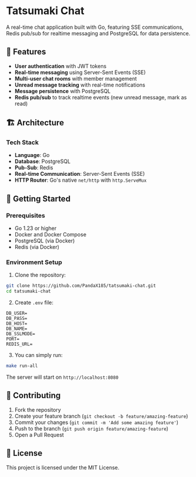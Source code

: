 # Tatsumaki Chat

A real-time chat application built with Go, featuring SSE communications, Redis pub/sub for realtime messaging and PostgreSQL for data persistence.

## 🚀 Features

- **User authentication** with JWT tokens
- **Real-time messaging** using Server-Sent Events (SSE)
- **Multi-user chat rooms** with member management
- **Unread message tracking** with real-time notifications
- **Message persistence** with PostgreSQL
- **Redis pub/sub** to track realtime events (new unread message, mark as read)

## 🏗️ Architecture

### Tech Stack

- **Language**: Go
- **Database**: PostgreSQL
- **Pub-Sub**: Redis
- **Real-time Communication**: Server-Sent Events (SSE)
- **HTTP Router**: Go's native `net/http` with `http.ServeMux`

## 🚀 Getting Started

### Prerequisites

- Go 1.23 or higher
- Docker and Docker Compose
- PostgreSQL (via Docker)
- Redis (via Docker)

### Environment Setup

1. Clone the repository:
```bash
git clone https://github.com/PandaX185/tatsumaki-chat.git
cd tatsumaki-chat
```

2. Create `.env` file:
```env
DB_USER=
DB_PASS=
DB_HOST=
DB_NAME=
DB_SSLMODE=
PORT=
REDIS_URL=
```

3. You can simply run:
```bash
make run-all
```

The server will start on `http://localhost:8080`


## 📝 Contributing

1. Fork the repository
2. Create your feature branch (`git checkout -b feature/amazing-feature`)
3. Commit your changes (`git commit -m 'Add some amazing feature'`)
4. Push to the branch (`git push origin feature/amazing-feature`)
5. Open a Pull Request

## 📄 License

This project is licensed under the MIT License.
